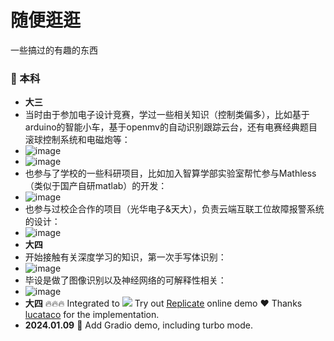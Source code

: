 # 随便逛逛
一些搞过的有趣的东西
### 📢 本科
- **大三**
- 当时由于参加电子设计竞赛，学过一些相关知识（控制类偏多），比如基于arduino的智能小车，基于openmv的自动识别跟踪云台，还有电赛经典题目滚球控制系统和电磁炮等：
- ![image](https://github.com/LinPeiMing/lpm-work/blob/main/images/智能小车.jpg)
- ![image](https://github.com/LinPeiMing/lpm-work/blob/main/images/openmv.jpg)
- 也参与了学校的一些科研项目，比如加入智算学部实验室帮忙参与Mathless（类似于国产自研matlab）的开发：
- ![image](https://github.com/LinPeiMing/lpm-work/edit/main/images/Mathless.png)
- 也参与过校企合作的项目（光华电子&天大），负责云端互联工位故障报警系统的设计：
- ![image](https://github.com/LinPeiMing/lpm-work/edit/main/images/校企合作项目.png)
- **大四**
- 开始接触有关深度学习的知识，第一次手写体识别：
- ![image](https://github.com/LinPeiMing/lpm-work/edit/main/images/手写体识别.png)
- 毕设是做了图像识别以及神经网络的可解释性相关：
- ![image](https://github.com/LinPeiMing/lpm-work/edit/main/images/手写体识别.png)
- **大四** 🔥🔥🔥 Integrated to <a href='https://replicate.com/lucataco/seesr'><img src='https://replicate.com/lucataco/seesr/badge'></a> Try out <u>[Replicate](https://replicate.com/lucataco/seesr)</u> online demo ❤️ Thanks [lucataco](https://github.com/lucataco) for the implementation. 
- **2024.01.09** 🚀 Add Gradio demo, including turbo mode.
